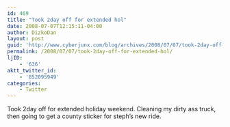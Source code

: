 ```yaml
---
id: 469
title: "Took 2day off for extended hol"
date: 2008-07-07T12:15:11-04:00
author: DizkoDan
layout: post
guid: 'http://www.cyberjunx.com/blog/archives/2008/07/07/took-2day-off-for-extended-hol/'
permalink: /2008/07/07/took-2day-off-for-extended-hol/
ljID:
    - '636'
aktt_twitter_id:
    - '852095949'
categories:
    - Twitter
---
```


Took 2day off for extended holiday weekend. Cleaning my dirty ass truck, then going to get a county sticker for steph’s new ride.